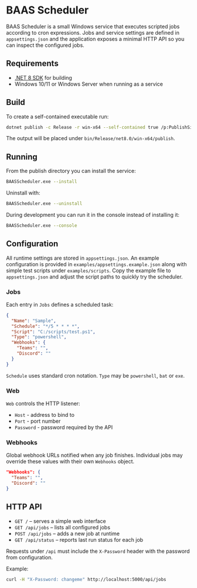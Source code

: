 # BAAS Scheduler

BAAS Scheduler is a small Windows service that executes scripted jobs according to cron expressions. Jobs and service settings are defined in `appsettings.json` and the application exposes a minimal HTTP API so you can inspect the configured jobs.

## Requirements

* [.NET 8 SDK](https://dotnet.microsoft.com/download/dotnet/8.0) for building
* Windows 10/11 or Windows Server when running as a service

## Build

To create a self-contained executable run:

```bash
dotnet publish -c Release -r win-x64 --self-contained true /p:PublishSingleFile=true
```

The output will be placed under `bin/Release/net8.0/win-x64/publish`.

## Running

From the publish directory you can install the service:

```bash
BAASScheduler.exe --install
```

Uninstall with:

```bash
BAASScheduler.exe --uninstall
```

During development you can run it in the console instead of installing it:

```bash
BAASScheduler.exe --console
```

## Configuration

All runtime settings are stored in `appsettings.json`.
An example configuration is provided in `examples/appsettings.example.json`
along with simple test scripts under `examples/scripts`.  Copy the example
file to `appsettings.json` and adjust the script paths to quickly try the
scheduler.

### Jobs
Each entry in `Jobs` defines a scheduled task:

```json
{
  "Name": "Sample",
  "Schedule": "*/5 * * * *",
  "Script": "C:/scripts/test.ps1",
  "Type": "powershell",
  "Webhooks": {
    "Teams": "",
    "Discord": ""
  }
}
```

`Schedule` uses standard cron notation. `Type` may be `powershell`, `bat` or `exe`.

### Web
`Web` controls the HTTP listener:

* `Host` - address to bind to
* `Port` - port number
* `Password` - password required by the API

### Webhooks
Global webhook URLs notified when any job finishes. Individual jobs may override
these values with their own `Webhooks` object.

```json
"Webhooks": {
  "Teams": "",
  "Discord": ""
}
```

## HTTP API

* `GET /` – serves a simple web interface
* `GET /api/jobs` – lists all configured jobs
* `POST /api/jobs` – adds a new job at runtime
* `GET /api/status` – reports last run status for each job

Requests under `/api` must include the `X-Password` header with the password from configuration.

Example:

```bash
curl -H "X-Password: changeme" http://localhost:5000/api/jobs
```
